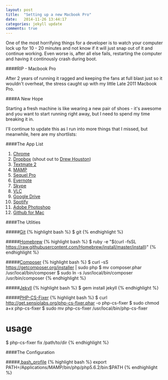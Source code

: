```yaml
---
layout: post
title:  "Setting up a new Macbook Pro"
date:   2014-11-26 13:44:17
categories: jekyll update
comments: true
---
```

One of the most horrifying things for a developer is to watch your computer lock up for 10 - 20 minutes and not know if it will just snap out of it and continue working. Even worse is, after all else fails, restarting the computer and having it continously crash during boot.

####RIP - Macbook Pro

After 2 years of running it ragged and keeping the fans at full blast just so it wouldn't overheat, the stress caught up with my little Late 2011 Macbook Pro.

####A New Hope

Starting a fresh machine is like wearing a new pair of shoes - it's awesome and you want to start running right away, but I need to spend my time breaking it in.

I'll continue to update this as I run into more things that I missed, but meanwhile, here are my shortlists:

####The App List

1. [Chrome][chrome]
2. [Dropbox][dropbox] (shout out to [Drew Houston][drew])
3. [Textmate 2][textmate2]
4. [MAMP][mamp]
5. [Sequel Pro][sequelpro]
6. [Evernote][evernote]
7. [Skype][skype]
8. [VLC][vlc]
9. [Google Drive][gdrive]
10. [Spotify][spotify]
11. [Adobe Photoshop][photoshop]
12. [Github for Mac][github]

####The Utlities

#####[Git][git]
{% highlight bash %}
$ git
{% endhighlight %}

#####[Homebrew][homebrew]
{% highlight bash %}
$ ruby -e "$(curl -fsSL https://raw.githubusercontent.com/Homebrew/install/master/install)"
{% endhighlight %}

#####[Composer][composer]
{% highlight bash %}
$ curl -sS https://getcomposer.org/installer | sudo php
$ mv composer.phar /usr/local/bin/composer
$ sudo ln -s /usr/local/bin/composer /usr/bin/composer
{% endhighlight %}

#####[Jekyll][jekyll]
{% highlight bash %}
$ gem install jekyll
{% endhighlight %}

#####[PHP-CS-Fixer][fixer]
{% highlight bash %}
$ curl http://get.sensiolabs.org/php-cs-fixer.phar -o php-cs-fixer
$ sudo chmod a+x php-cs-fixer
$ sudo mv php-cs-fixer /usr/local/bin/php-cs-fixer
# usage
$ php-cs-fixer fix /path/to/dir
{% endhighlight %}

####The Configuration

#####[.bash\_profile][bash_profile]
{% highlight bash %}
export PATH=/Applications/MAMP/bin/php/php5.6.2/bin:$PATH
{% endhighlight %}

[chrome]: https://www.google.com/chrome/
[dropbox]: https://www.dropbox.com/downloading?os=mac
[drew]: https://twitter.com/drewhouston
[textmate2]: http://macromates.com/download
[mamp]: http://www.mamp.info/en/downloads/
[sequelpro]: http://www.sequelpro.com/
[evernote]: https://evernote.com/download/
[skype]: http://www.skype.com/en/download-skype/skype-for-mac/downloading/
[vlc]: http://www.videolan.org/vlc/download-macosx.html
[gdrive]: https://tools.google.com/dlpage/drive
[spotify]: https://www.spotify.com/us/download/mac/
[photoshop]: https://www.adobe.com/
[github]: https://mac.github.com/
[git]: http://git-scm.com/
[homebrew]: http://brew.sh/
[composer]: https://getcomposer.org/
[jekyll]: jekyllrb.com
[fixer]: https://github.com/FriendsOfPHP/PHP-CS-Fixer
[bash_profile]: http://www.gnu.org/software/bash/manual/html_node/Bash-Startup-Files.html